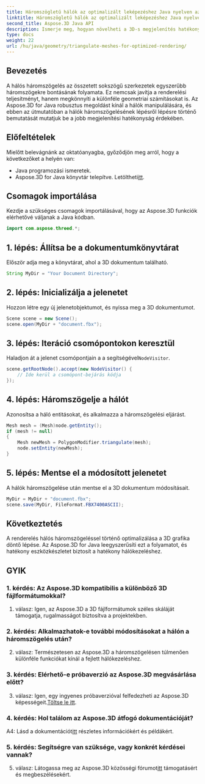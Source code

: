 ```yaml
---
title: Háromszögletű hálók az optimalizált leképezéshez Java nyelven az Aspose.3D segítségével
linktitle: Háromszögletű hálók az optimalizált leképezéshez Java nyelven az Aspose.3D segítségével
second_title: Aspose.3D Java API
description: Ismerje meg, hogyan növelheti a 3D-s megjelenítés hatékonyságát Java nyelven az Aspose.3D használatával. Háromszög alakú hálók az optimális teljesítmény érdekében.
type: docs
weight: 22
url: /hu/java/geometry/triangulate-meshes-for-optimized-rendering/
---
```

## Bevezetés

A hálós háromszögelés az összetett sokszögű szerkezetek egyszerűbb háromszögekre bontásának folyamata. Ez nemcsak javítja a renderelési teljesítményt, hanem megkönnyíti a különféle geometriai számításokat is. Az Aspose.3D for Java robusztus megoldást kínál a hálók manipulálására, és ebben az útmutatóban a hálók háromszögelésének lépésről lépésre történő bemutatását mutatjuk be a jobb megjelenítési hatékonyság érdekében.

## Előfeltételek

Mielőtt belevágnánk az oktatóanyagba, győződjön meg arról, hogy a következőket a helyén van:

- Java programozási ismeretek.
-  Aspose.3D for Java könyvtár telepítve. Letöltheti[itt](https://releases.aspose.com/3d/java/).

## Csomagok importálása

Kezdje a szükséges csomagok importálásával, hogy az Aspose.3D funkciók elérhetővé váljanak a Java kódban.

```java
import com.aspose.threed.*;
```

## 1. lépés: Állítsa be a dokumentumkönyvtárat

Először adja meg a könyvtárat, ahol a 3D dokumentum található.

```java
String MyDir = "Your Document Directory";
```

## 2. lépés: Inicializálja a jelenetet

Hozzon létre egy új jelenetobjektumot, és nyissa meg a 3D dokumentumot.

```java
Scene scene = new Scene();
scene.open(MyDir + "document.fbx");
```

## 3. lépés: Iteráció csomópontokon keresztül

 Haladjon át a jelenet csomópontjain a a segítségével`NodeVisitor`.

```java
scene.getRootNode().accept(new NodeVisitor() {
    // Ide kerül a csomópont-bejárás kódja
});
```

## 4. lépés: Háromszögelje a hálót

Azonosítsa a háló entitásokat, és alkalmazza a háromszögelési eljárást.

```java
Mesh mesh = (Mesh)node.getEntity();
if (mesh != null)
{
    Mesh newMesh = PolygonModifier.triangulate(mesh);
    node.setEntity(newMesh);
}
```

## 5. lépés: Mentse el a módosított jelenetet

A hálók háromszögelése után mentse el a 3D dokumentum módosításait.

```java
MyDir = MyDir + "document.fbx";
scene.save(MyDir, FileFormat.FBX7400ASCII);
```

## Következtetés

A renderelés hálós háromszögeléssel történő optimalizálása a 3D grafika döntő lépése. Az Aspose.3D for Java leegyszerűsíti ezt a folyamatot, és hatékony eszközkészletet biztosít a hatékony hálókezeléshez.

## GYIK

### 1. kérdés: Az Aspose.3D kompatibilis a különböző 3D fájlformátumokkal?

1. válasz: Igen, az Aspose.3D a 3D fájlformátumok széles skáláját támogatja, rugalmasságot biztosítva a projektekben.

### 2. kérdés: Alkalmazhatok-e további módosításokat a hálón a háromszögelés után?

2. válasz: Természetesen az Aspose.3D a háromszögelésen túlmenően különféle funkciókat kínál a fejlett hálókezeléshez.

### 3. kérdés: Elérhető-e próbaverzió az Aspose.3D megvásárlása előtt?

 3. válasz: Igen, egy ingyenes próbaverzióval felfedezheti az Aspose.3D képességeit.[Töltse le itt](https://releases.aspose.com/).

### 4. kérdés: Hol találom az Aspose.3D átfogó dokumentációját?

 A4: Lásd a dokumentációt[itt](https://reference.aspose.com/3d/java/) részletes információkért és példákért.

### 5. kérdés: Segítségre van szüksége, vagy konkrét kérdései vannak?

 5. válasz: Látogassa meg az Aspose.3D közösségi fórumot[itt](https://forum.aspose.com/c/3d/18) támogatásért és megbeszélésekért.